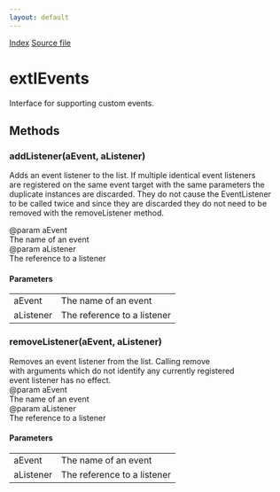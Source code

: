 ```yaml
---
layout: default
---
```

<div id='links'><a href="../index.html">Index</a>
<a href="http://dxr.mozilla.org/mozilla-central/source/toolkit/components/exthelper/extIApplication.idl">Source file</a>
</div>

# extIEvents #
  
Interface for supporting custom events.  
  

## Methods ##

### addListener(aEvent, aListener) ###
  
Adds an event listener to the list. If multiple identical event listeners  
are registered on the same event target with the same parameters the  
duplicate instances are discarded. They do not cause the EventListener  
to be called twice and since they are discarded they do not need to be  
removed with the removeListener method.  
  
@param   aEvent  
         The name of an event  
@param   aListener  
         The reference to a listener  
  

#### Parameters ####

<table>

<tr>
<td>aEvent</td>
<td>         The name of an event  
</td>
</tr>

<tr>
<td>aListener</td>
<td>         The reference to a listener  
</td>
</tr>

</table>

### removeListener(aEvent, aListener) ###
  
Removes an event listener from the list. Calling remove  
with arguments which do not identify any currently registered  
event listener has no effect.  
@param   aEvent  
         The name of an event  
@param   aListener  
         The reference to a listener  
  

#### Parameters ####

<table>

<tr>
<td>aEvent</td>
<td>         The name of an event  
</td>
</tr>

<tr>
<td>aListener</td>
<td>         The reference to a listener  
</td>
</tr>

</table>
